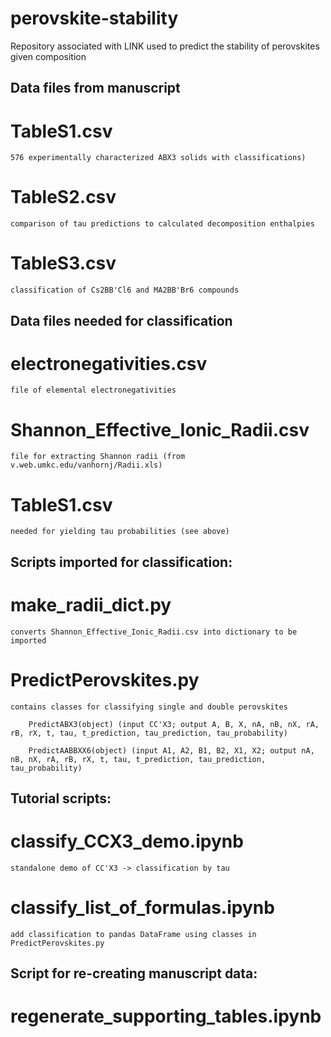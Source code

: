 # perovskite-stability

Repository associated with LINK used to predict the stability of perovskites given composition


## Data files from manuscript

  # TableS1.csv 
    
    576 experimentally characterized ABX3 solids with classifications)

  # TableS2.csv

    comparison of tau predictions to calculated decomposition enthalpies
  
  # TableS3.csv

    classification of Cs2BB'Cl6 and MA2BB'Br6 compounds

  
## Data files needed for classification
    
  # electronegativities.csv

    file of elemental electronegativities

    
  # Shannon_Effective_Ionic_Radii.csv

    file for extracting Shannon radii (from v.web.umkc.edu/vanhornj/Radii.xls)

    
  # TableS1.csv

    needed for yielding tau probabilities (see above)


## Scripts imported for classification:

  # make_radii_dict.py
    converts Shannon_Effective_Ionic_Radii.csv into dictionary to be imported
  
  # PredictPerovskites.py
    contains classes for classifying single and double perovskites
  
        PredictABX3(object) (input CC'X3; output A, B, X, nA, nB, nX, rA, rB, rX, t, tau, t_prediction, tau_prediction, tau_probability)
  
        PredictAABBXX6(object) (input A1, A2, B1, B2, X1, X2; output nA, nB, nX, rA, rB, rX, t, tau, t_prediction, tau_prediction, tau_probability)
  
## Tutorial scripts:

  # classify_CCX3_demo.ipynb 
    
    standalone demo of CC'X3 -> classification by tau
    
  # classify_list_of_formulas.ipynb
    
    add classification to pandas DataFrame using classes in PredictPerovskites.py
    
## Script for re-creating manuscript data:

  # regenerate_supporting_tables.ipynb
  
  

